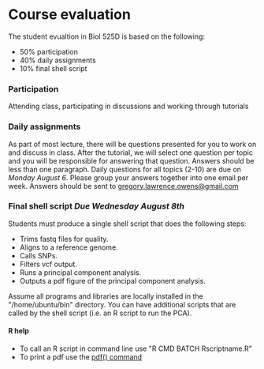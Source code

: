 # Course evaluation

The student evualtion in Biol 525D is based on the following:
* 50% participation
* 40% daily assignments
* 10% final shell script

### Participation
Attending class, participating in discussions and working through tutorials

### Daily assignments
As part of most lecture, there will be questions presented for you to work on and discuss in class. 
After the tutorial, we will select one question per topic and you will be responsible for answering that question. 
Answers should be less than one paragraph. 
Daily questions for all topics (2-10) are due on _Monday August 6_.
Please group your answers together into one email per week.
Answers should be sent to gregory.lawrence.owens@gmail.com

### Final shell script *Due Wednesday August 8th*
Students must produce a single shell script that does the following steps:
* Trims fastq files for quality.
* Aligns to a reference genome.
* Calls SNPs.
* Filters vcf output.
* Runs a principal component analysis.
* Outputs a pdf figure of the principal component analysis. 

Assume all programs and libraries are locally installed in the "/home/ubuntu/bin" directory. You can have additional scripts that are called by the shell script (i.e. an R script to run the PCA). 

#### R help
* To call an R script in command line use "R CMD BATCH Rscriptname.R"
* To print a pdf use the [pdf() command](http://www.cookbook-r.com/Graphs/Output_to_a_file/)
